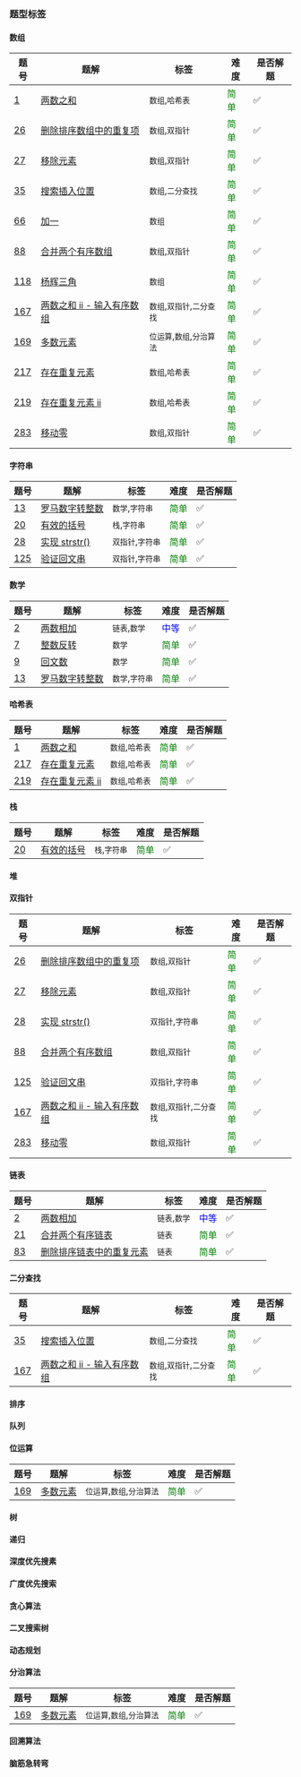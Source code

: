 ### 题型标签

<!-- tabs:start -->

#### **数组**

|  题号  |  题解  |  标签  | 难度  | 是否解题 |
| --- | --- | --- | --- | --- |
|  [1](https://leetcode-cn.com/problems/two-sum)  |  [两数之和](/solution/1-99/0001.two-sum/)  |  `数组`,`哈希表`  |  <font color=green>简单</font>  | ✅ |
|  [26](https://leetcode-cn.com/problems/remove-duplicates-from-sorted-array)  |  [删除排序数组中的重复项](/solution/1-99/0026.remove-duplicates-from-sorted-array/)  |  `数组`,`双指针`  |  <font color=green>简单</font>  |✅ |
|  [27](https://leetcode-cn.com/problems/remove-element)  |  [移除元素](/solution/1-99/0027.remove-element/)  |  `数组`,`双指针`  |  <font color=green>简单</font>  |✅ |
|  [35](https://leetcode-cn.com/problems/search-insert-position)  |  [搜索插入位置](/solution/1-99/0035.search-insert-position/)  |  `数组`,`二分查找`  |  <font color=green>简单</font>  |✅ |
|  [66](https://leetcode-cn.com/problems/plus-one)  |  [加一](/solution/1-99/0066.plus-one/)  |  `数组`  |  <font color=green>简单</font>  |✅ |
|  [88](https://leetcode-cn.com/problems/merge-sorted-array)  |  [合并两个有序数组](/solution/1-99/0088.merge-sorted-array/)  |  `数组`,`双指针`  |  <font color=green>简单</font>  |✅ |
|  [118](https://leetcode-cn.com/problems/pascals-triangle)  |  [杨辉三角](/solution/100-199/0118.pascal%27s-triangle/)  |  `数组`  |  <font color=green>简单</font>  |✅ |
|  [167](https://leetcode-cn.com/problems/two-sum-ii-input-array-is-sorted)  |  [两数之和 ii - 输入有序数组](/solution/100-199/0167.two-sum-ii---input-array-is-sorted/)  |  `数组`,`双指针`,`二分查找`  |  <font color=green>简单</font>  |✅ |
|  [169](https://leetcode-cn.com/problems/majority-element)  |  [多数元素](/solution/100-199/0169.majority-element/)  |  `位运算`,`数组`,`分治算法`  |  <font color=green>简单</font>  |✅ |
|  [217](https://leetcode-cn.com/problems/contains-duplicate)  |  [存在重复元素](/solution/200-299/0217.contains-duplicate/)  |  `数组`,`哈希表`  |  <font color=green>简单</font>  |✅ |
|  [219](https://leetcode-cn.com/problems/contains-duplicate-ii)  |  [存在重复元素 ii](/solution/200-299/0219.contains-duplicate-ii/)  |  `数组`,`哈希表`  |  <font color=green>简单</font>  |✅ |
|  [283](https://leetcode-cn.com/problems/move-zeroes)  |  [移动零](/solution/200-299/0283.move-zeroes/)  |  `数组`,`双指针`  |  <font color=green>简单</font>  |✅ |


#### **字符串**

|  题号  |  题解  |  标签  | 难度  | 是否解题 |
| --- | --- | --- | --- | --- |
|  [13](https://leetcode-cn.com/problems/roman-to-integer)  |  [罗马数字转整数](/solution/1-99/0013.roman-to-integer/)  |  `数学`,`字符串`  |  <font color=green>简单</font>  |✅ |
|  [20](https://leetcode-cn.com/problems/valid-parentheses)  |  [有效的括号](/solution/1-99/0020.valid-parentheses/)  |  `栈`,`字符串`  |  <font color=green>简单</font>  |✅ |
|  [28](https://leetcode-cn.com/problems/implement-strstr)  |  [实现 strstr()](/solution/1-99/0028.implement-strstr%28%29/)  |  `双指针`,`字符串`  |  <font color=green>简单</font>  |✅ |
|  [125](https://leetcode-cn.com/problems/valid-palindrome)  |  [验证回文串](/solution/100-199/0125.valid-palindrome/)  |  `双指针`,`字符串`  |  <font color=green>简单</font>  |✅ |

#### **数学**

|  题号  |  题解  |  标签  | 难度  | 是否解题 |
| --- | --- | --- | --- | --- |
|  [2](https://leetcode-cn.com/problems/add-two-numbers)  |  [两数相加](/solution/1-99/0002.add-two-numbers/)  |  `链表`,`数学`  |  <font color=blue>中等</font>  |✅ |
|  [7](https://leetcode-cn.com/problems/reverse-integer)  |  [整数反转](/solution/1-99/0007.reverse-integer/)  |  `数学`  |  <font color=green>简单</font>  |✅ |
|  [9](https://leetcode-cn.com/problems/palindrome-number)  |  [回文数](/solution/1-99/0009.palindrome-number/)  |  `数学`  |  <font color=green>简单</font>  |✅ |
|  [13](https://leetcode-cn.com/problems/roman-to-integer)  |  [罗马数字转整数](/solution/1-99/0013.roman-to-integer/)  |  `数学`,`字符串`  |  <font color=green>简单</font>  |✅ |

#### **哈希表**

|  题号  |  题解  |  标签  | 难度  | 是否解题 |
| --- | --- | --- | --- | --- |
|  [1](https://leetcode-cn.com/problems/two-sum)  |  [两数之和](/solution/1-99/0001.two-sum/)  |  `数组`,`哈希表`  |  <font color=green>简单</font>  | ✅ |
|  [217](https://leetcode-cn.com/problems/contains-duplicate)  |  [存在重复元素](/solution/200-299/0217.contains-duplicate/)  |  `数组`,`哈希表`  |  <font color=green>简单</font>  |✅ |
|  [219](https://leetcode-cn.com/problems/contains-duplicate-ii)  |  [存在重复元素 ii](/solution/200-299/0219.contains-duplicate-ii/)  |  `数组`,`哈希表`  |  <font color=green>简单</font>  |✅ |

#### **栈**

|  题号  |  题解  |  标签  | 难度  | 是否解题 |
| --- | --- | --- | --- | --- |
|  [20](https://leetcode-cn.com/problems/valid-parentheses)  |  [有效的括号](/solution/1-99/0020.valid-parentheses/)  |  `栈`,`字符串`  |  <font color=green>简单</font>  |✅ |

#### **堆**

#### **双指针**

|  题号  |  题解  |  标签  | 难度  | 是否解题 |
| --- | --- | --- | --- | --- |
|  [26](https://leetcode-cn.com/problems/remove-duplicates-from-sorted-array)  |  [删除排序数组中的重复项](/solution/1-99/0026.remove-duplicates-from-sorted-array/)  |  `数组`,`双指针`  |  <font color=green>简单</font>  |✅ |
|  [27](https://leetcode-cn.com/problems/remove-element)  |  [移除元素](/solution/1-99/0027.remove-element/)  |  `数组`,`双指针`  |  <font color=green>简单</font>  |✅ |
|  [28](https://leetcode-cn.com/problems/implement-strstr)  |  [实现 strstr()](/solution/1-99/0028.implement-strstr%28%29/)  |  `双指针`,`字符串`  |  <font color=green>简单</font>  |✅ |
|  [88](https://leetcode-cn.com/problems/merge-sorted-array)  |  [合并两个有序数组](/solution/1-99/0088.merge-sorted-array/)  |  `数组`,`双指针`  |  <font color=green>简单</font>  |✅ |
|  [125](https://leetcode-cn.com/problems/valid-palindrome)  |  [验证回文串](/solution/100-199/0125.valid-palindrome/)  |  `双指针`,`字符串`  |  <font color=green>简单</font>  |✅ |
|  [167](https://leetcode-cn.com/problems/two-sum-ii-input-array-is-sorted)  |  [两数之和 ii - 输入有序数组](/solution/100-199/0167.two-sum-ii---input-array-is-sorted/)  |  `数组`,`双指针`,`二分查找`  |  <font color=green>简单</font>  |✅ |
|  [283](https://leetcode-cn.com/problems/move-zeroes)  |  [移动零](/solution/200-299/0283.move-zeroes/)  |  `数组`,`双指针`  |  <font color=green>简单</font>  |✅ |


#### **链表**

|  题号  |  题解  |  标签  | 难度  | 是否解题 |
| --- | --- | --- | --- | --- |
|  [2](https://leetcode-cn.com/problems/add-two-numbers)  |  [两数相加](/solution/1-99/0002.add-two-numbers/)  |  `链表`,`数学`  |  <font color=blue>中等</font>  |✅ |
|  [21](https://leetcode-cn.com/problems/merge-two-sorted-lists)  |  [合并两个有序链表](/solution/1-99/0021.merge-two-sorted-lists/)  |  `链表`  |  <font color=green>简单</font>  |✅ |
|  [83](https://leetcode-cn.com/problems/remove-duplicates-from-sorted-list)  |  [删除排序链表中的重复元素](/solution/1-99/0083.remove-duplicates-from-sorted-list/)  |  `链表`  |  <font color=green>简单</font>  |✅ |

#### **二分查找**

|  题号  |  题解  |  标签  | 难度  | 是否解题 |
| --- | --- | --- | --- | --- |
|  [35](https://leetcode-cn.com/problems/search-insert-position)  |  [搜索插入位置](/solution/1-99/0035.search-insert-position/)  |  `数组`,`二分查找`  |  <font color=green>简单</font>  |✅ |
|  [167](https://leetcode-cn.com/problems/two-sum-ii-input-array-is-sorted)  |  [两数之和 ii - 输入有序数组](/solution/100-199/0167.two-sum-ii---input-array-is-sorted/)  |  `数组`,`双指针`,`二分查找`  |  <font color=green>简单</font>  |✅ |

#### **排序**

#### **队列**

#### **位运算**

|  题号  |  题解  |  标签  | 难度  | 是否解题 |
| --- | --- | --- | --- | --- |
|  [169](https://leetcode-cn.com/problems/majority-element)  |  [多数元素](/solution/100-199/0169.majority-element/)  |  `位运算`,`数组`,`分治算法`  |  <font color=green>简单</font>  |✅ |

#### **树**

#### **递归**

#### **深度优先搜素**

#### **广度优先搜索**

#### **贪心算法**

#### **二叉搜索树**

#### **动态规划**

#### **分治算法**

|  题号  |  题解  |  标签  | 难度  | 是否解题 |
| --- | --- | --- | --- | --- |
|  [169](https://leetcode-cn.com/problems/majority-element)  |  [多数元素](/solution/100-199/0169.majority-element/)  |  `位运算`,`数组`,`分治算法`  |  <font color=green>简单</font>  |✅ |

#### **回溯算法**

#### **脑筋急转弯**

<!-- tabs:end -->